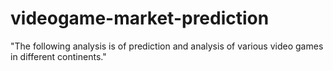 # videogame-market-prediction

"The following analysis is of prediction and analysis of various video games in different continents."